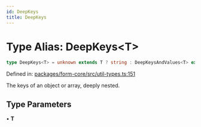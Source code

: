```yaml
---
id: DeepKeys
title: DeepKeys
---
```


<!-- DO NOT EDIT: this page is autogenerated from the type comments -->

# Type Alias: DeepKeys\<T\>

```ts
type DeepKeys<T> = unknown extends T ? string : DeepKeysAndValues<T> extends AnyDeepKeyAndValue ? DeepKeysAndValues<T>["key"] : never;
```

Defined in: [packages/form-core/src/util-types.ts:151](https://github.com/TanStack/form/blob/main/packages/form-core/src/util-types.ts#L151)

The keys of an object or array, deeply nested.

## Type Parameters

• **T**
